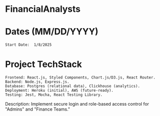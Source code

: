 # FinancialAnalysts

# Dates  (MM/DD/YYYY)

    Start Date:  1/8/2025

# Project TechStack
    Frontend: React.js, Styled Components, Chart.js/D3.js, React Router.
    Backend: Node.js, Express.js.
    Database: Postgres (relational data), Clickhouse (analytics).
    Deployment: Heroku (initial), AWS (future-ready).
    Testing: Jest, Mocha, React Testing Library.

Description: Implement secure login and role-based access control for "Admins" and "Finance Teams."